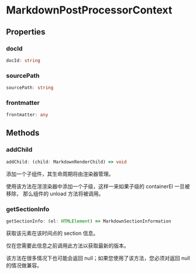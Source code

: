 <!--
 * @Author: haifeng.lu haifeng.lu@ly.com
 * @Date: 2022-08-23 11:37:51
 * @LastEditors: haifeng.lu
 * @LastEditTime: 2022-12-17 22:15:25
 * @Description: 
-->
# MarkdownPostProcessorContext

## Properties

### docId

```ts
docId: string
```

### sourcePath

```ts
sourcePath: string
```

### frontmatter

```ts
frontmatter: any
```

## Methods

### addChild

```ts
addChild: (child: MarkdownRenderChild) => void
```

添加一个子组件，其生命周期将由渲染器管理。

使用该方法在渲渲染器中添加一个子级，这样一来如果子级的 containerEl 一旦被移除， 那么组件的 unload 方法将被调用。

### getSectionInfo

```ts
getSectionInfo: (el: HTMLElement) => MarkdownSectionInformation
```

获取该元素在该时间点的 section 信息。

仅在您需要此信息之前调用此方法以获取最新的版本。

该方法在很多情况下也可能会返回 null；如果您使用了该方法，您必须对返回 null 的情况做兼容。

